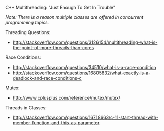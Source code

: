 C++ Multithreading: "Just Enough To Get In Trouble"

*Note: There is a reason multiple classes are offered in concurrent programming topics.*


Threading Questions:
* http://stackoverflow.com/questions/3126154/multithreading-what-is-the-point-of-more-threads-than-cores

Race Conditions:
* http://stackoverflow.com/questions/34510/what-is-a-race-condition
* http://stackoverflow.com/questions/16805832/what-exactly-is-a-deadlock-and-race-conditions-c

Mutex:
* http://www.cplusplus.com/reference/mutex/mutex/

Threads in Classes:
* http://stackoverflow.com/questions/16718663/c-11-start-thread-with-member-function-and-this-as-parameter
